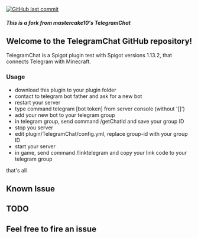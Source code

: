 [![GitHub last commit](https://img.shields.io/github/last-commit/HighGroundLake/TelegramChat.svg)](https://github.com/mastercake10/TelegramChat/commits/master)

##### This is a fork from mastercake10's TelegramChat

## Welcome to the TelegramChat GitHub repository!

TelegramChat is a Spigot plugin test with Spigot versions 1.13.2, that connects Telegram with Minecraft.

### Usage

* download this plugin to your plugin folder
* contact to telegram bot father and ask for a new bot
* restart your server
* type command telegram [bot token] from server console (without '[]')
* add your new bot to your telegram group
* in telegram group, send command /getChatId and save your group ID
* stop you server
* edit plugin/TelegramChat/config.yml, replace group-id with your group ID
* start your server
* in game, send command /linktelegram and copy your link code to your telegram group

that's all

## Known Issue


## TODO

## Feel free to fire an issue

